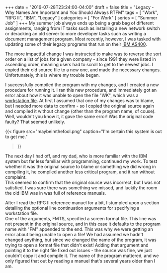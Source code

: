 +++
date = "2016-07-28T23:24:00-04:00"
draft = false
title = "Legacy - Why Names Are Important and You Should Always RTFM"
tags = [ "Work", "RPG II", "IBM", "Legacy" ]
categories = [ "For Work" ]
series = [ "Summer Job" ]
+++
My summer job always ends up being a grab bag of
different assignments, ranging from IT tasks such
as installing a new network switch or deracking
an old server to more developer tasks such as
writing a document management program. Most recently,
however, I was tasked with updating some of their legacy
programs that run on their [IBM AS400](https://en.wikipedia.org/wiki/IBM_System_i).  


The more impactful change I was instructed to make
was to reverse the sort order on a list of jobs for
a given company - since 1991 they were listed in
ascending order, meaning users had to scroll to get
to the newest jobs. I copied their old source file to a
new one, and made the necessary changes.
Unfortunately, this is where my trouble began.  


I successfully compiled the program with my changes, and I
created a new procedure for running it. I ran this new procedure,
and immediately got an error about how it was unable to open
the file "WK", which was a [workstation file](http://publib.boulder.ibm.com/iseries/v5r2/ic2924/books/c092507426.htm).
At first I assumed that one of my changes was to blame, but
I needed more data to confirm - so I copied the original source
again and compiled it without change (other than the program name, of couse).
Well, wouldn't you know it, it gave the same error! Was the original code
faulty? That seemed unlikely.  
	
{{< figure src="maybeimthefool.png" 
	   caption="I'm certain this system is out to get me."
>}}

The next day I had off, and my dad, who is more familiar with the IBM system
but far less familiar with programming, continued my work. To test whether
it was the original source to blame or something we did wrong in compiling it,
he compiled another less critical program, and it ran without complaint.  
This seemed to confirm that the original source was incorrect, but I was not satisfied.
I was sure there was something we missed, and luckily the room the old IBM was in
was full of reference manuals.  

After I read the RPG II reference manuel for a bit,
I stumpled upon a section detailing the optional line continuation arguments
for specifying a workstation file.  
One of the arguments, FMTS, specified a screen format file. This line was
not present in the original source, and in this case it defaults to
the program name with "FM" appended to the end. This was why we were getting
an error about being unable to open a file! We had assumed we hadn't changed
anything, but since we changed the name of the program, it was trying to open
a format file that didn't exist! Adding that argument and pointing it to the
right file fixed out issues - the source was fine, we just couldn't copy
it and compile it. The name of the program mattered, and we only figured
that out by reading a manuel that's several years older than I am.
